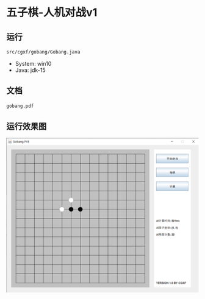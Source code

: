 # 五子棋-人机对战v1

## 运行

```txt
src/cgxf/gobang/Gobang.java
```

* System: win10
* Java: jdk-15

## 文档

```txt
gobang.pdf
```

## 运行效果图

![Gobang](./images/GobangPic.png)
